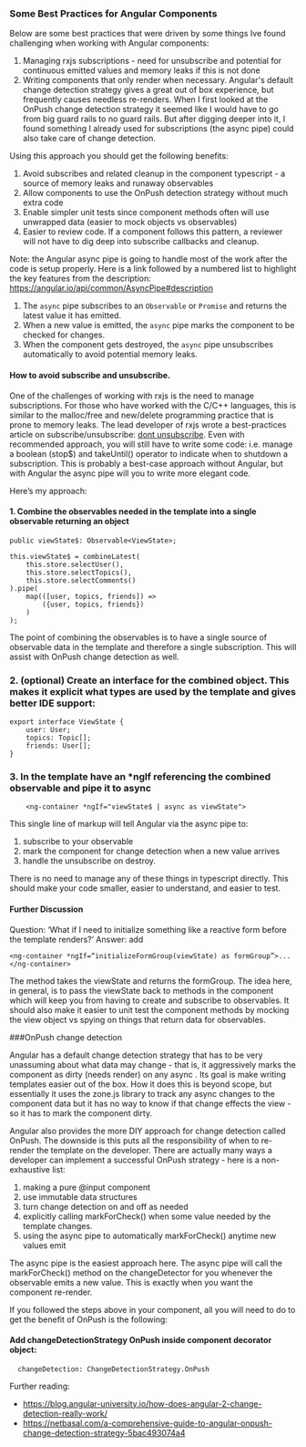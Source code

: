 ### Some Best Practices for Angular Components
Below are some best practices that were driven by some things Ive found challenging when working with Angular components:
1) Managing rxjs subscriptions - need for unsubscribe and potential for continuous emitted values and memory leaks if this is not done
2) Writing components that only render when necessary. Angular's default change detection strategy gives a great out of box experience, but frequently causes needless re-renders.
When I first looked at the OnPush change detection strategy it seemed like I would have to go from big guard rails to no guard rails. But after digging deeper into it, I found something I already used for subscriptions (the async pipe) could also take care of change detection. 

Using this approach you should get the following benefits:
1) Avoid subscribes and related cleanup in the component typescript - a source of memory leaks and runaway observables
2) Allow components to use the OnPush detection strategy without much extra code
3) Enable simpler unit tests since component methods often will use unwrapped data (easier to mock objects vs observables)
4) Easier to review code. If a component follows this pattern, a reviewer will not have to dig deep into subscribe callbacks and cleanup.

Note: the Angular async pipe is going to handle most of the work after the code is setup properly. Here is a link followed by a numbered list to highlight the key features from the description: 
https://angular.io/api/common/AsyncPipe#description
1) The `async` pipe subscribes to an `Observable` or `Promise` and returns the latest value it has emitted. 
2) When a new value is emitted, the `async` pipe marks the component to be checked for changes. 
3) When the component gets destroyed, the `async` pipe unsubscribes automatically to avoid potential memory leaks.

#### How to avoid subscribe and unsubscribe.

One of the challenges of working with rxjs is the need to manage subscriptions. For those who have worked with the C/C++ languages, this is similar to the malloc/free and new/delete programming practice that is prone to memory leaks.  The lead developer of rxjs wrote a best-practices article on subscribe/unsubscribe: [dont unsubscribe](https://medium.com/@benlesh/rxjs-dont-unsubscribe-6753ed4fda87). Even with recommended approach, you will still have to write some code: i.e. manage a boolean (stop$) and takeUntil() operator to indicate when to shutdown a subscription.
This is probably a best-case approach without Angular, but with Angular the async pipe will you to write more elegant code.

Here’s my approach:

#### 1. Combine the observables needed in the template into a single observable returning an object

```
public viewState$: Observable<ViewState>;

this.viewState$ = combineLatest(
    this.store.selectUser(),
    this.store.selectTopics(),
    this.store.selectComments()
).pipe(
    map(([user, topics, friends]) =>
        ({user, topics, friends})
    )
);
```
The point of combining the observables is to have a single source of observable data in the template and therefore a single subscription. This will assist with OnPush change detection as well.
### 2. (optional) Create an interface for the combined object. This makes it explicit what types are used by the template and gives better IDE support:
```
export interface ViewState {
    user: User;
    topics: Topic[];
    friends: User[];
}
```
### 3. In the template have an *ngIf referencing the combined observable and pipe it to async
```
    <ng-container *ngIf="viewState$ | async as viewState">
```
This single line of markup will tell Angular via the async pipe to:
1) subscribe to your observable
2) mark the component for change detection when a new value arrives
3) handle the unsubscribe on destroy. 

There is no need to manage any of these things in typescript directly. This should make your code smaller, easier to understand,
and easier to test.

#### Further Discussion
Question: ‘What if I need to initialize something like a reactive form before the template renders?’ 
Answer: add

```<ng-container *ngIf=“initializeFormGroup(viewState) as formGroup”>...</ng-container>```

The method takes the viewState and returns the formGroup. The idea here, in general, is to pass the viewState back to methods in the component which will keep you from having to create and subscribe to observables. It should also make it easier to unit test the component methods by mocking the view object vs spying on things that return data for observables. 

###OnPush change detection

Angular has a default change detection strategy that has to be very unassuming about what data may change - that is, it aggressively marks the component as dirty (needs render) on any async . Its goal is make writing templates easier out of the box. How it does this is beyond scope, but essentially it uses the zone.js library to track any async changes to the component data but it has no way to know if that change effects the view - so it has to mark the component dirty. 

Angular also provides the more DIY approach for change detection called OnPush. The downside is this puts all the responsibility of when to re-render the template on the developer. There are actually many ways a developer can implement a successful OnPush strategy - here is a non-exhaustive list:
1) making a pure @input component
2) use immutable data structures
3) turn change detection on and off as needed
4) explicitly calling markForCheck() when some value needed by the template changes.
5) using the async pipe to automatically markForCheck() anytime new values emit

The async pipe is the easiest approach here. The async pipe will call the markForCheck() method on the changeDetector for you whenever the observable emits a new value. This is exactly when you want the component re-render.

If you followed the steps above in your component, all you will need to do to get the benefit of OnPush is the following:

#### Add changeDetectionStrategy OnPush inside component decorator object:
```
  changeDetection: ChangeDetectionStrategy.OnPush
```

Further reading:
- https://blog.angular-university.io/how-does-angular-2-change-detection-really-work/
- https://netbasal.com/a-comprehensive-guide-to-angular-onpush-change-detection-strategy-5bac493074a4
